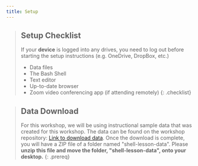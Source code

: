 ```yaml
---
title: Setup
---
```


> ## Setup Checklist
> If your **device** is logged into any drives, you need to log out before starting the setup instructions (e.g. OneDrive, DropBox, etc.)
>
> - Data files
> - The Bash Shell
> - Text editor
> - Up-to-date browser
> - Zoom video conferencing app (if attending remotely)
{: .checklist}

> ## Data Download
> For this workshop, we will be using instructional sample data that was created for this workshop.
> The data can be found on the workshop repository:
> [Link to download data](https://downgit.github.io/#/home?url=https://github.com/UCSBCarpentry/2022-10-18-ucsb-bash-git/tree/gh-pages/data/shell-lesson-data).
> Once the download is complete, you will have a ZIP file of a folder named "shell-lesson-data".
> Please <strong>unzip this file and move the folder, "shell-lesson-data", onto your desktop.</strong>
{: .prereq}
